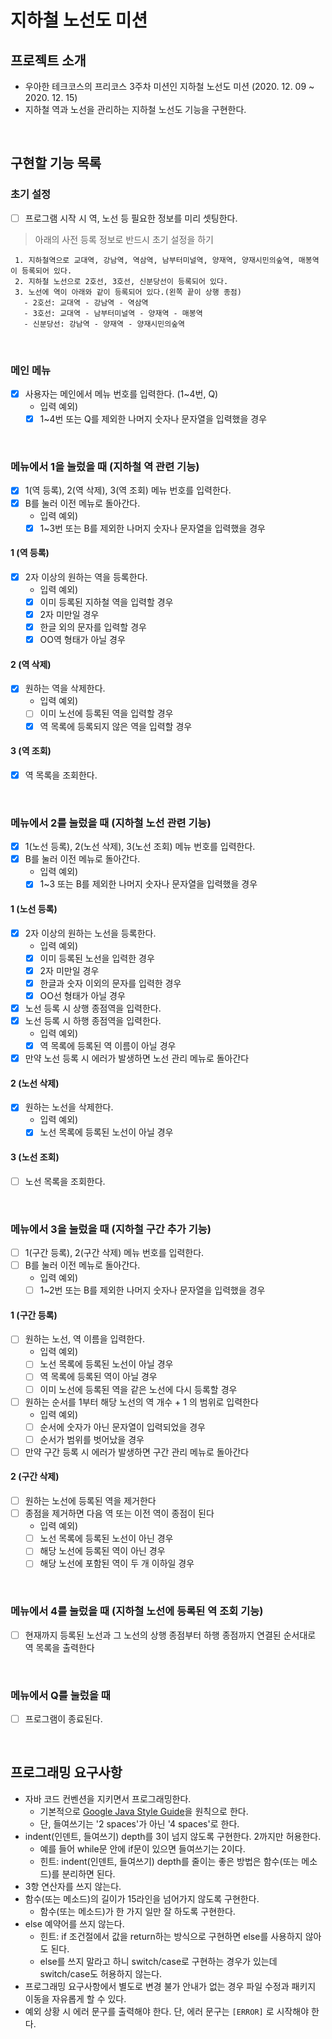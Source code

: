 # 지하철 노선도 미션

## 프로젝트 소개
- 우아한 테크코스의 프리코스 3주차 미션인 지하철 노선도 미션 (2020. 12. 09 ~ 2020. 12. 15)
- 지하철 역과 노선을 관리하는 지하철 노선도 기능을 구현한다.


<br>

## 구현할 기능 목록

### 초기 설정 
- [ ] 프로그램 시작 시 역, 노선 등 필요한 정보를 미리 셋팅한다.

> 아래의 사전 등록 정보로 반드시 초기 설정을 하기
>
```
 1. 지하철역으로 교대역, 강남역, 역삼역, 남부터미널역, 양재역, 양재시민의숲역, 매봉역이 등록되어 있다.
 2. 지하철 노선으로 2호선, 3호선, 신분당선이 등록되어 있다.
 3. 노선에 역이 아래와 같이 등록되어 있다.(왼쪽 끝이 상행 종점)
   - 2호선: 교대역 - 강남역 - 역삼역
   - 3호선: 교대역 - 남부터미널역 - 양재역 - 매봉역
   - 신분당선: 강남역 - 양재역 - 양재시민의숲역
 ```
<br>
 
### 메인 메뉴
- [x] 사용자는 메인에서 메뉴 번호를 입력한다. (1~4번, Q)  
    - 입력 예외)
    - [x] 1~4번 또는 Q를 제외한 나머지 숫자나 문자열을 입력했을 경우

<br>    
    
  
### 메뉴에서 1을 눌렀을 때 (지하철 역 관련 기능)
- [x] 1(역 등록), 2(역 삭제), 3(역 조회) 메뉴 번호를 입력한다.
- [x] B를 눌러 이전 메뉴로 돌아간다.
    - 입력 예외)
    - [x] 1~3번 또는 B를 제외한 나머지 숫자나 문자열을 입력했을 경우

#### 1 (역 등록)
- [x] 2자 이상의 원하는 역을 등록한다.
    - 입력 예외)
    - [x] 이미 등록된 지하철 역을 입력할 경우
    - [x] 2자 미만일 경우
    - [x] 한글 외의 문자를 입력할 경우
    - [x] OO역 형태가 아닐 경우

#### 2 (역 삭제)
- [x] 원하는 역을 삭제한다.
    - 입력 예외) 
    - [ ] 이미 노선에 등록된 역을 입력할 경우
    - [x] 역 목록에 등록되지 않은 역을 입력할 경우

#### 3 (역 조회)
- [x] 역 목록을 조회한다.

<br> 

### 메뉴에서 2를 눌렀을 때 (지하철 노선 관련 기능)
- [x] 1(노선 등록), 2(노선 삭제), 3(노선 조회) 메뉴 번호를 입력한다.
- [x] B를 눌러 이전 메뉴로 돌아간다.
    - 입력 예외)
    - [x] 1~3 또는 B를 제외한 나머지 숫자나 문자열을 입력했을 경우

#### 1 (노선 등록)
- [x] 2자 이상의 원하는 노선을 등록한다.
    - 입력 예외) 
    - [x] 이미 등록된 노선을 입력한 경우
    - [x] 2자 미만일 경우
    - [x] 한글과 숫자 이외의 문자를 입력한 경우
    - [x] OO선 형태가 아닐 경우

- [x] 노선 등록 시 상행 종점역을 입력한다.
- [x] 노선 등록 시 하행 종점역을 입력한다.
    - 입력 예외) 
    - [x] 역 목록에 등록된 역 이름이 아닐 경우

- [x] 만약 노선 등록 시 에러가 발생하면 노선 관리 메뉴로 돌아간다

#### 2 (노선 삭제)
- [x] 원하는 노선을 삭제한다.
    - 입력 예외)
    - [x] 노선 목록에 등록된 노선이 아닐 경우

#### 3 (노선 조회)
- [ ] 노선 목록을 조회한다.

<br> 

### 메뉴에서 3을 눌렀을 때 (지하철 구간 추가 기능)
- [ ] 1(구간 등록), 2(구간 삭제) 메뉴 번호를 입력한다.
- [ ] B를 눌러 이전 메뉴로 돌아간다.
    - 입력 예외)
    - [ ] 1~2번 또는 B를 제외한 나머지 숫자나 문자열을 입력했을 경우
#### 1 (구간 등록)
- [ ] 원하는 노선, 역 이름을 입력한다.
    - 입력 예외) 
    - [ ] 노선 목록에 등록된 노선이 아닐 경우
    - [ ] 역 목록에 등록된 역이 아닐 경우
    - [ ] 이미 노선에 등록된 역을 같은 노선에 다시 등록할 경우
- [ ] 원하는 순서를 1부터 해당 노선의 역 개수 + 1 의 범위로 입력한다
    - 입력 예외)
    - [ ] 순서에 숫자가 아닌 문자열이 입력되었을 경우
    - [ ] 순서가 범위를 벗어났을 경우
       
- [ ] 만약 구간 등록 시 에러가 발생하면 구간 관리 메뉴로 돌아간다

#### 2 (구간 삭제)
- [ ] 원하는 노선에 등록된 역을 제거한다
- [ ] 종점을 제거하면 다음 역 또는 이전 역이 종점이 된다
    - 입력 예외) 
    - [ ] 노선 목록에 등록된 노선이 아닌 경우
    - [ ] 해당 노선에 등록된 역이 아닌 경우
    - [ ] 해당 노선에 포함된 역이 두 개 이하일 경우

<br> 

### 메뉴에서 4를 눌렀을 때 (지하철 노선에 등록된 역 조회 기능)
- [ ] 현재까지 등록된 노선과 그 노선의 상행 종점부터 하행 종점까지 연결된 순서대로 역 목록을 출력한다

<br> 

### 메뉴에서 Q를 눌렀을 때
- [ ] 프로그램이 종료된다.



<br>

## 프로그래밍 요구사항
- 자바 코드 컨벤션을 지키면서 프로그래밍한다.
  - 기본적으로 [Google Java Style Guide](https://google.github.io/styleguide/javaguide.html)을 원칙으로 한다.
  - 단, 들여쓰기는 '2 spaces'가 아닌 '4 spaces'로 한다.
- indent(인덴트, 들여쓰기) depth를 3이 넘지 않도록 구현한다. 2까지만 허용한다.
  - 예를 들어 while문 안에 if문이 있으면 들여쓰기는 2이다.
  - 힌트: indent(인덴트, 들여쓰기) depth를 줄이는 좋은 방법은 함수(또는 메소드)를 분리하면 된다.
- 3항 연산자를 쓰지 않는다.
- 함수(또는 메소드)의 길이가 15라인을 넘어가지 않도록 구현한다.
  - 함수(또는 메소드)가 한 가지 일만 잘 하도록 구현한다.
- else 예약어를 쓰지 않는다.
  - 힌트: if 조건절에서 값을 return하는 방식으로 구현하면 else를 사용하지 않아도 된다.
  - else를 쓰지 말라고 하니 switch/case로 구현하는 경우가 있는데 switch/case도 허용하지 않는다.
- 프로그래밍 요구사항에서 별도로 변경 불가 안내가 없는 경우 파일 수정과 패키지 이동을 자유롭게 할 수 있다.
- 예외 상황 시 에러 문구를 출력해야 한다. 단, 에러 문구는 `[ERROR]` 로 시작해야 한다.

